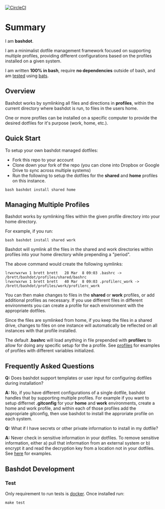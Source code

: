[![CircleCI](https://circleci.com/gh/weavenet/bashdot/tree/master.svg?style=svg)](https://circleci.com/gh/weavenet/bashdot/tree/master)

# Summary

I am **bashdot**.

I am a minimalist dotfile management framework focused on supporting multiple
profiles, providing different configurations based on the profiles installed
on a given system.

I am written **100% in bash**, require **no dependencies** outside of bash, and am [tested](https://circleci.com/gh/weavenet/bashdot/tree/master) using [bats](https://github.com/sstephenson/bats).

## Overview

Bashdot works by symlinking all files and directions in **profiles**, within the current
directory where bashdot is run, to files in the users home.

One or more profiles can be installed on a specific computer to provide
the desired dotfiles for it's purpose (work, home, etc.).

## Quick Start

To setup your own bashdot managed dotfiles:

* Fork this repo to your account
* Clone down your fork of the repo (you can clone into Dropbox or Google Drive to sync
across multiple systems) 
* Run the following to setup the dotfiles for the **shared** and **home** profiles on this instance.

```
bash bashdot install shared home
```

## Managing Multiple Profiles

Bashdot works by symlinking files within the given profile directory into your home directory.

For example, if you run:

```
bash bashdot install shared work
```

Bashdot will symlink all the files in the shared and work directories within profiles
into your home directory while prepending a "period".

The above command would create the following symlinks:

```
lrwxrwxrwx 1 brett brett   28 Mar  8 09:03 .bashrc -> /brett/bashdot/profiles/shared/bashrc
lrwxrwxrwx 1 brett brett   40 Mar  8 09:03 .profilerc_work -> /brett/bashdot/profiles/work/profilerc_work
```

You can then make changes to files in the **shared** or **work** profiles, or
add additional profiles as necessary.  If you use different files in different
environments you can create a profile for each environment with the appropriate dotfiles.

Since the files are symlinked from home, if you keep the files in a shared
drive, changes to files on one instance will automatically be reflected on all
instances with that profile installed.

The default **.bashrc** will load anything in file prepended with **profilerc** to
allow for doing any specific setup for the a profile. See
[profiles](https://github.com/weavenet/bashdot/tree/master/profiles)
for examples of profiles with different variables initialized.

## Frequently Asked Questions

**Q:** Does bashdot support templates or user input for configuring dotfiles during installation?

**A:** No, if you have different configurations of a single dotfile, bashdot handles that
by supporting multiple profiles. For example if you want to setup differnet **.gitconfig**
for your **home** and **work** environments, create a home and work profile, and within each of
those profiles add the appropriate gitconfig, then use bashdot to install the approriate profile
on each system.

**Q:** What if I have secrets or other private information to install in my dotfile?

**A:** Never check in sensitive information in your dotfiles. To remove sensitive information,
either a) pull that information from an external system or b) encrypt it and read the decryption
key from a location not in your dotfiles. See [here](https://gist.github.com/weavenet/f3af28350f07176674a5474b2d891102) for examples.

## Bashdot Development

### Test

Only requirement to run tests is [docker](https://docs.docker.com/install/). Once installed run:

```
make test
```
